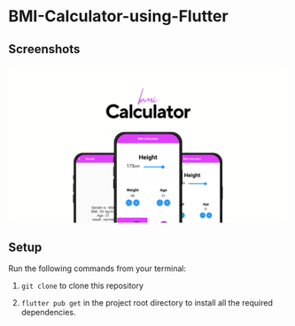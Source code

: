 # BMI-Calculator-using-Flutter
## Screenshots

![bmi (820 x 360 px)](https://raw.githubusercontent.com/nibinpsreenivas/BMI-Calculator-using-Flutter/main/image/Screenshot%20(82).png)

## Setup

Run the following commands from your terminal:

1) `git clone` to clone this repository 

2) `flutter pub get` in the project root directory to install all the required dependencies.

